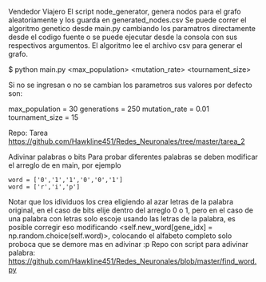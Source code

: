 Vendedor Viajero
El script node_generator, genera nodos para el grafo aleatoriamente y los guarda en generated_nodes.csv
Se puede correr el algoritmo genetico desde main.py cambiando los paramatros directamente desde el codigo fuente o se puede ejecutar desde la consola con sus respectivos argumentos.
El algoritmo lee el archivo csv para generar el grafo.

$ python main.py <max_population> <generations> <mutation_rate> <tournament_size>

Si no se ingresan o no se cambian los parametros sus valores por defecto son:

max_population = 30
generations = 250
mutation_rate = 0.01
tournament_size = 15

Repo: 
Tarea
https://github.com/Hawkline451/Redes_Neuronales/tree/master/tarea_2

Adivinar palabras o bits
Para probar diferentes palabras se deben modificar el arreglo de en main, por ejemplo 

	word = ['0','1','1','0','0','1']
	word = ['r','i','p']
	
Notar que los idividuos los crea eligiendo al azar letras de la palabra original, en el caso de bits elije dentro del arreglo 0 o 1, pero en el caso de una palabra con letras solo escoje usando las letras de la palabra, es posible corregir eso modificando <self.new_word[gene_idx] = np.random.choice(self.word)>, colocando el alfabeto completo solo proboca que se demore mas en adivinar :p
Repo con script para adivinar palabra:
https://github.com/Hawkline451/Redes_Neuronales/blob/master/find_word.py
